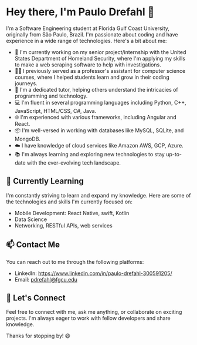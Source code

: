 # Hey there, I'm Paulo Drefahl 👋

I'm a Software Engineering student at Florida Gulf Coast University, originally from São Paulo, Brazil. I'm passionate about coding and have experience in a wide range of technologies. Here's a bit about me:

- 🔭 I'm currently working on my senior project/internship with the United States Department of Homeland Security, where I'm applying my skills to make a web scraping software to help with investigations.
- 👨‍🏫 I previously served as a professor's assistant for computer science courses, where I helped students learn and grow in their coding journeys.
- 💼 I'm a dedicated tutor, helping others understand the intricacies of programming and technology.
- 💻 I'm fluent in several programming languages including Python, C++, JavaScript, HTML/CSS, C#, Java.
- 🌐 I'm experienced with various frameworks, including Angular and React.
- 📦 I'm well-versed in working with databases like MySQL, SQLite, and MongoDB.
- ☁️ I have knowledge of cloud services like Amazon AWS, GCP, Azure.
- 📚 I'm always learning and exploring new technologies to stay up-to-date with the ever-evolving tech landscape.

## 🌱 Currently Learning

I'm constantly striving to learn and expand my knowledge. Here are some of the technologies and skills I'm currently focused on:

- Mobile Development: React Native, swift, Kotlin
- Data Science
- Networking, RESTful APIs, web services

## 📫 Contact Me

You can reach out to me through the following platforms:

- LinkedIn: https://www.linkedin.com/in/paulo-drefahl-300591205/
- Email: pdrefahl@fgcu.edu

## 💬 Let's Connect

Feel free to connect with me, ask me anything, or collaborate on exciting projects. I'm always eager to work with fellow developers and share knowledge.

Thanks for stopping by! 😄
